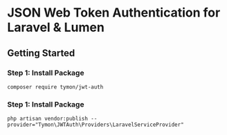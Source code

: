 <h1>JSON Web Token Authentication for Laravel & Lumen</h1>

<h2>Getting Started</h2>
<h3>Step 1: Install Package</h3>
<p><code>composer require tymon/jwt-auth</code></p>
<h3>Step 1: Install Package</h3>
<p><code>php artisan vendor:publish --provider="Tymon\JWTAuth\Providers\LaravelServiceProvider"</code></p>
